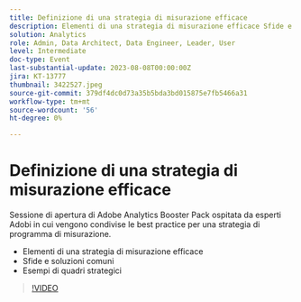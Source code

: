```yaml
---
title: Definizione di una strategia di misurazione efficace
description: Elementi di una strategia di misurazione efficace Sfide e soluzioni comuni Esempi di framework strategici
solution: Analytics
role: Admin, Data Architect, Data Engineer, Leader, User
level: Intermediate
doc-type: Event
last-substantial-update: 2023-08-08T00:00:00Z
jira: KT-13777
thumbnail: 3422527.jpeg
source-git-commit: 379df4dc0d73a35b5bda3bd015875e7fb5466a31
workflow-type: tm+mt
source-wordcount: '56'
ht-degree: 0%

---
```



# Definizione di una strategia di misurazione efficace

Sessione di apertura di Adobe Analytics Booster Pack ospitata da esperti Adobi in cui vengono condivise le best practice per una strategia di programma di misurazione.
* Elementi di una strategia di misurazione efficace
* Sfide e soluzioni comuni
* Esempi di quadri strategici

>[!VIDEO](https://video.tv.adobe.com/v/3422527/?learn=on)

